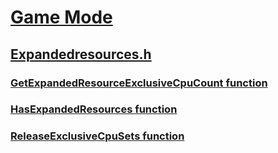 # [Game Mode](index.md)
## [Expandedresources.h](../expandedresources/index.md)
### [GetExpandedResourceExclusiveCpuCount function](../expandedresources/nf-expandedresources-getexpandedresourceexclusivecpucount.md)
### [HasExpandedResources function](../expandedresources/nf-expandedresources-hasexpandedresources.md)
### [ReleaseExclusiveCpuSets function](../expandedresources/nf-expandedresources-releaseexclusivecpusets.md)
